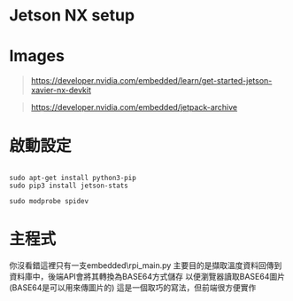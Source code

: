# Jetson NX setup

# Images
> https://developer.nvidia.com/embedded/learn/get-started-jetson-xavier-nx-devkit

> https://developer.nvidia.com/embedded/jetpack-archive

# 啟動設定
```=bash

sudo apt-get install python3-pip
sudo pip3 install jetson-stats

sudo modprobe spidev
```

# 主程式

你沒看錯這裡只有一支embedded\rpi_main.py
主要目的是擷取溫度資料回傳到資料庫中，後端API會將其轉換為BASE64方式儲存
以便瀏覽器讀取BASE64圖片(BASE64是可以用來傳圖片的)
這是一個取巧的寫法，但前端很方便實作